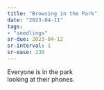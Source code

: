 ```yaml
---
title: "Browsing in the Park"
date: "2023-04-11"
tags:
- "seedlings"
sr-due: 2023-04-12
sr-interval: 1
sr-ease: 230
---
```

Everyone is in the park  
looking at their phones.  